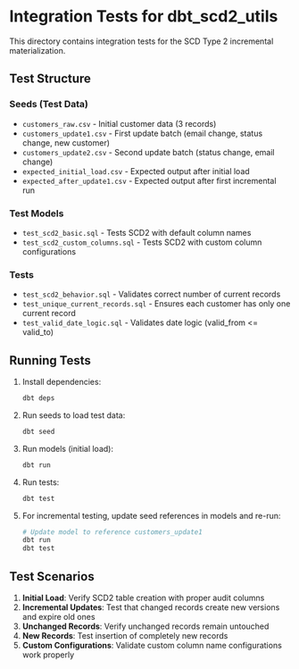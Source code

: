 # Integration Tests for dbt_scd2_utils

This directory contains integration tests for the SCD Type 2 incremental materialization.

## Test Structure

### Seeds (Test Data)
- `customers_raw.csv` - Initial customer data (3 records)
- `customers_update1.csv` - First update batch (email change, status change, new customer)
- `customers_update2.csv` - Second update batch (status change, email change)
- `expected_initial_load.csv` - Expected output after initial load
- `expected_after_update1.csv` - Expected output after first incremental run

### Test Models
- `test_scd2_basic.sql` - Tests SCD2 with default column names
- `test_scd2_custom_columns.sql` - Tests SCD2 with custom column configurations

### Tests
- `test_scd2_behavior.sql` - Validates correct number of current records
- `test_unique_current_records.sql` - Ensures each customer has only one current record
- `test_valid_date_logic.sql` - Validates date logic (valid_from <= valid_to)

## Running Tests

1. Install dependencies:
   ```bash
   dbt deps
   ```

2. Run seeds to load test data:
   ```bash
   dbt seed
   ```

3. Run models (initial load):
   ```bash
   dbt run
   ```

4. Run tests:
   ```bash
   dbt test
   ```

5. For incremental testing, update seed references in models and re-run:
   ```bash
   # Update model to reference customers_update1
   dbt run
   dbt test
   ```

## Test Scenarios

1. **Initial Load**: Verify SCD2 table creation with proper audit columns
2. **Incremental Updates**: Test that changed records create new versions and expire old ones
3. **Unchanged Records**: Verify unchanged records remain untouched
4. **New Records**: Test insertion of completely new records
5. **Custom Configurations**: Validate custom column name configurations work properly